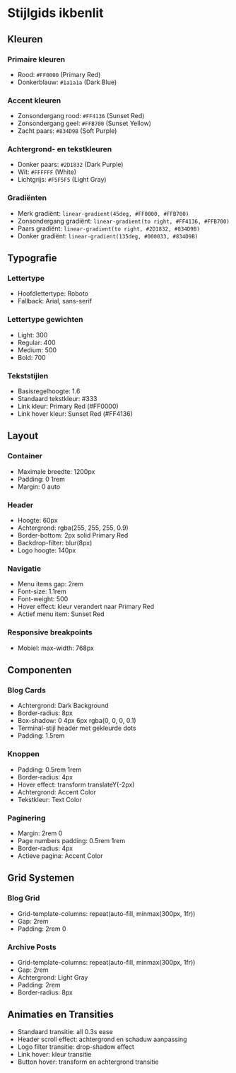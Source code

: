 # Stijlgids ikbenlit

## Kleuren

### Primaire kleuren
- Rood: `#FF0000` (Primary Red)
- Donkerblauw: `#1a1a1a` (Dark Blue)

### Accent kleuren
- Zonsondergang rood: `#FF4136` (Sunset Red)
- Zonsondergang geel: `#FFB700` (Sunset Yellow)
- Zacht paars: `#834D9B` (Soft Purple)

### Achtergrond- en tekstkleuren
- Donker paars: `#2D1832` (Dark Purple)
- Wit: `#FFFFFF` (White)
- Lichtgrijs: `#F5F5F5` (Light Gray)

### Gradiënten
- Merk gradiënt: `linear-gradient(45deg, #FF0000, #FFB700)`
- Zonsondergang gradiënt: `linear-gradient(to right, #FF4136, #FFB700)`
- Paars gradiënt: `linear-gradient(to right, #2D1832, #834D9B)`
- Donker gradiënt: `linear-gradient(135deg, #000033, #834D9B)`

## Typografie

### Lettertype
- Hoofdlettertype: Roboto
- Fallback: Arial, sans-serif

### Lettertype gewichten
- Light: 300
- Regular: 400
- Medium: 500
- Bold: 700

### Tekststijlen
- Basisregelhoogte: 1.6
- Standaard tekstkleur: #333
- Link kleur: Primary Red (#FF0000)
- Link hover kleur: Sunset Red (#FF4136)

## Layout

### Container
- Maximale breedte: 1200px
- Padding: 0 1rem
- Margin: 0 auto

### Header
- Hoogte: 60px
- Achtergrond: rgba(255, 255, 255, 0.9)
- Border-bottom: 2px solid Primary Red
- Backdrop-filter: blur(8px)
- Logo hoogte: 140px

### Navigatie
- Menu items gap: 2rem
- Font-size: 1.1rem
- Font-weight: 500
- Hover effect: kleur verandert naar Primary Red
- Actief menu item: Sunset Red

### Responsive breakpoints
- Mobiel: max-width: 768px

## Componenten

### Blog Cards
- Achtergrond: Dark Background
- Border-radius: 8px
- Box-shadow: 0 4px 6px rgba(0, 0, 0, 0.1)
- Terminal-stijl header met gekleurde dots
- Padding: 1.5rem

### Knoppen
- Padding: 0.5rem 1rem
- Border-radius: 4px
- Hover effect: transform translateY(-2px)
- Achtergrond: Accent Color
- Tekstkleur: Text Color

### Paginering
- Margin: 2rem 0
- Page numbers padding: 0.5rem 1rem
- Border-radius: 4px
- Actieve pagina: Accent Color

## Grid Systemen

### Blog Grid
- Grid-template-columns: repeat(auto-fill, minmax(300px, 1fr))
- Gap: 2rem
- Padding: 2rem 0

### Archive Posts
- Grid-template-columns: repeat(auto-fill, minmax(300px, 1fr))
- Gap: 2rem
- Achtergrond: Light Gray
- Padding: 2rem
- Border-radius: 8px

## Animaties en Transities
- Standaard transitie: all 0.3s ease
- Header scroll effect: achtergrond en schaduw aanpassing
- Logo filter transitie: drop-shadow effect
- Link hover: kleur transitie
- Button hover: transform en achtergrond transitie
